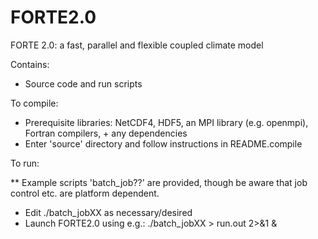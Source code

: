 # FORTE2.0

FORTE 2.0: a fast, parallel and flexible coupled climate model

Contains:
 - Source code and run scripts 

To compile:
 - Prerequisite libraries: NetCDF4, HDF5, an MPI library (e.g. openmpi), Fortran compilers, + any dependencies
 - Enter 'source' directory and follow instructions in README.compile

To run:

** Example scripts 'batch_job??' are provided, though be aware that job control etc. are platform dependent. 

 - Edit ./batch_jobXX as necessary/desired
 - Launch FORTE2.0 using e.g.:     ./batch_jobXX > run.out 2>&1 &
